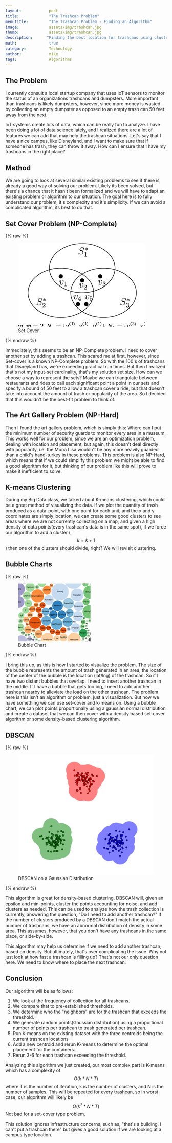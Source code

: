 ```yaml
---
layout:            post
title:             "The Trashcan Problem"
menutitle:         "The Trashcan Problem - Finding an Algorithm"
image:             assets/img/trashcan.jpg
thumb:             assets/img/trashcan.jpg
description:      "Finding the best location for trashcans using clustering algorithms"
math:              true
category:          Technology
author:            mike
tags:              Algorithms
---
```


## The Problem

I currently consult a local startup company that uses IoT sensors to
monitor the status of an organizations trashcans and dumpsters. More
important than trashcans is likely dumpsters, however, since more money
is wasted by collecting an empty dumpster as opposed to an empty trash can
50 feet away from the next.

IoT systems create lots of data, which can be really fun to analyze. I
have been doing a lot of data science lately, and I realized there are a
lot of features we can add that may help the trashcan situations. Let's say
that I have a nice campus, like Disneyland, and I want to make sure that
if someone has trash, they can throw it away. How can I ensure that I have
my trashcans in the right place?

## Method

We are going to look at several similar existing problems to see if there
is already a good way of solving our problem. Likely its been solved, but
there's a chance that it hasn't been formalized and we will have to adapt
an existing problem or algorithm to our situation. The goal here is to
fully understand our problem, it's complexity and it's simplicity. If we
can avoid a complicated algorithm, its best to do that.

## Set Cover Problem (NP-Complete)

{% raw %}
<aside>
   <figure class="right">
      <img src="/assets/img/SetCover.png#right" />
      <figcaption>Set Cover</figcaption>
   </figure>
</aside>
{% endraw %}

Immediately, this seems to be an NP-Complete problem. I need to cover
another set by adding a trashcan. This scared me at first, however, since
Set-cover is a known NP-Complete problem. So with the 100's of trashcans
that Disneyland has, we're exceeding practical run times. But then I
realized that's not my input-set cardinality, that's my solution set size.
How can we choose a way to represent the sets? Maybe we can triangulate
between restaurants and rides to call each significant point a point in
our sets and specify a bound of 50 feet to allow a trashcan cover a ride,
but that doesn't take into account the amount of trash or popularity of
the area. So I decided that this wouldn't be the best-fit problem to think
of.

## The Art Gallery Problem (NP-Hard)

Then I found the art gallery problem, which is simply this: Where
can I put the minimum number of security guards to monitor every area in
a museum. This works well for our problem, since we are an optimization
problem, dealing with location and placement, but again, this doesn't deal
directly with popularity, i.e. the Mona Lisa wouldn't be any more heavily
guarded than a child's hand-turkey in these problems. This problem is also
NP-Hard, which means that if we could simplify this problem we might be
able to find a good algorithm for it, but thinking of our problem like this
will prove to make it inefficient to solve.

## K-means Clustering

During my Big Data class, we talked about K-means clustering, which could
be a great method of visualizing the data. If we plot the quantity of trash
produced as a data-point, with one point for each unit, and the x and y
coordinates are simply location, we can create some good clusters to see
areas where we are not currently collecting on a map, and given a high
density of data points(every trashcan's data is in the same spot), if we
force our algorithm to add a cluster ($$k = k + 1$$) then one of the
clusters should divide, right? We will revisit clustering.

## Bubble Charts

{% raw %}
<aside>
   <figure class="left">
      <img src="/assets/img/BubblePlot.png#left" />
      <figcaption>Bubble Chart</figcaption>
   </figure>
</aside>
{% endraw %}

I bring this up, as this is how I started to visualize the problem. The
size of the bubble represents the amount of trash generated in an area,
the location of the center of the bubble is the location (lat/lng) of the
trashcan. So if I have two distant bubbles that overlap, I need to insert
another trashcan in the middle. If I have a bubble that gets too big, I
need to add another trashcan nearby to alleviate the load on the other
trashcan. The problem here is this isn't an algorithm or problem, just a
visualization. But now we have something we can use set-cover and k-means
on. Using a bubble chart, we can plot points proportionally using a
gaussian normal distribution and create a dataset that we can then cover
with a density based set-cover algorithm or some density-based clustering
algorithm.

## DBSCAN

{% raw %}
<aside>
   <figure class="right">
      <img src="/assets/img/Gaussian.png#right" />
      <figcaption>DBSCAN on a Gaussian Distribution</figcaption>
   </figure>
</aside>
{% endraw %}

This algorithm is great for density-based clustering. DBSCAN will, given
an epsilon and min-points, cluster the points accounting for noise, and
add clusters as needed. This can be used to analyze how the trash
collection is currently, answering the question, "Do I need to add another
trashcan?" If the number of clusters produced by a DBSCAN don't match the
actual number of trashcans, we have an abnormal distribution of density in
some area. This assumes, however, that you don't have any trashcans in the
same place, or side-by-side.

This algorithm may help us determine if we need to add another trashcan,
based on density. But ultimately, that's over complicating the issue. Why
not just look at how fast a trashcan is filling up? That's not our only
question here. We need to know where to place the next trashcan.

## Conclusion

Our algorithm will be as follows:

1. We look at the frequency of collection for all trashcans.
2. We compare that to pre-established thresholds.
3. We determine who the "neighbors" are for the trashcan that exceeds the threshold.
4. We generate random points(Gaussian distribution) using a proportional number of points per trashcan to trash generated per trashcan.
5. Run K-means on the existing dataset with the three centroids being the current trashcan locations
6. Add a new centroid and rerun K-means to determine the optimal placement for the containers.
7. Rerun 3-6 for each trashcan exceeding the threshold.

Analyzing this algorithm we just created, our most complex part is K-means
which has a complexity of $$O(k*N*T)$$ where T is the number of iteration, k is the number of clusters, and N is the number of samples. This will be repeated for every trashcan, so in worst case, our algorithm will likely be $$O(k^2*N*T)$$ Not bad for a set-cover type problem.

This solution ignores infrastructure concerns, such as, "that's a building,
I can't put a trashcan there" but gives a good solution if we are looking
at a campus type location.